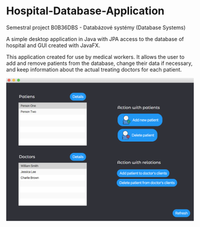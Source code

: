 # Hospital-Database-Application
Semestral project B0B36DBS - Databázové systémy (Database Systems)

A simple desktop application in Java with JPA access to the database of hospital and GUI created with JavaFX. 

This application created for use by medical workers. It allows the user to add and remove patients from the database, change their data if necessary, and keep information about the actual treating doctors for each patient.

![img](appview.png)
